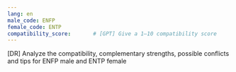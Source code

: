 ```yaml
---
lang: en
male_code: ENFP
female_code: ENTP
compatibility_score:       # [GPT] Give a 1–10 compatibility score
---
```


[DR] Analyze the compatibility, complementary strengths, possible conflicts and tips for ENFP male and ENTP female

